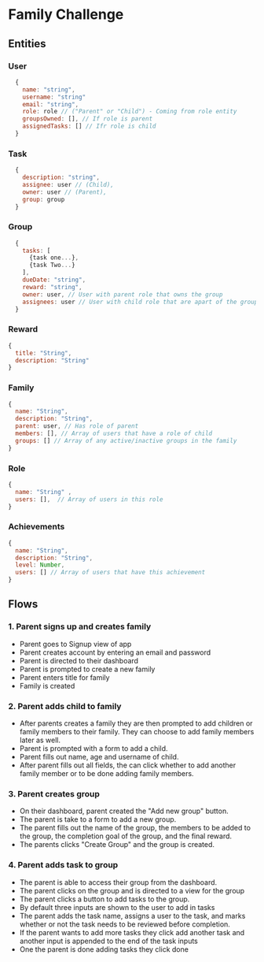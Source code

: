 # Family Challenge

## Entities

### User
```javascript
  {
    name: "string",
    username: "string"
    email: "string",
    role: role // ("Parent" or "Child") - Coming from role entity
    groupsOwned: [], // If role is parent
    assignedTasks: [] // Ifr role is child 
  }
```
### Task
```javascript
  {
    description: "string",
    assignee: user // (Child),
    owner: user // (Parent),
    group: group
  }
```  
### Group
```javascript
  {
    tasks: [
      {task one...},
      {task Two...}
    ],
    dueDate: "string",
    reward: "string",
    owner: user, // User with parent role that owns the group
    assignees: user // User with child role that are apart of the group
  }
```
### Reward
```javascript
{
  title: "String",
  description: "String"
}
```

### Family
```javascript
{
  name: "String",
  description: "String",
  parent: user, // Has role of parent
  members: [], // Array of users that have a role of child
  groups: [] // Array of any active/inactive groups in the family
}
```
### Role
```javascript
{
  name: "String" ,
  users: [],  // Array of users in this role
}
```

### Achievements
```javascript
{
  name: "String",
  description: "String",
  level: Number,
  users: [] // Array of users that have this achievement
}
```

## Flows
### 1. Parent signs up and creates family
- Parent goes to Signup view of app
- Parent creates account by entering an email and password
- Parent is directed to their dashboard
- Parent is prompted to create a new family
- Parent enters title for family
- Family is created 

### 2. Parent adds child to family
- After parents creates a family they are then prompted to add children or family members to their family.  They can choose to add family members later as well.
- Parent is prompted with a form to add a child.
- Parent fills out name, age and username of child.
- After parent fills out all fields, the can click whether to add another family member or to be done adding family members.

### 3. Parent creates group
- On their dashboard, parent created the "Add new group" button.
- The parent is take to a form to add a new group.
- The parent fills out the name of the group, the members to be added to the group, the completion goal of the group, and the final reward.
- The parents clicks "Create Group" and the group is created.

### 4. Parent adds task to group
- The parent is able to access their group from the dashboard.
- The parent clicks on the group and is directed to a view for the group 
- The parent clicks a button to add tasks to the group.
- By default three inputs are shown to the user to add in tasks
- The parent adds the task name, assigns a user to the task, and marks whether or not the task needs to be reviewed before completion.
- If the parent wants to add more tasks they click add another task and another input is appended to the end of the task inputs
- One the parent is done adding tasks they click done

